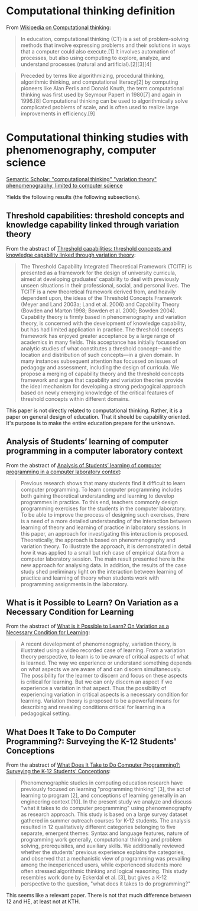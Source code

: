 # Computational thinking definition

From [Wikipedia on Computational thinking](https://en.wikipedia.org/wiki/Computational_thinking):

> In education, computational thinking (CT) is a set of problem-solving methods 
that involve expressing problems and their solutions in ways that a computer 
could also execute.[1] It involves automation of processes, but also using 
computing to explore, analyze, and understand processes (natural and 
artificial).[2][3][4]

> Preceded by terms like algorithmizing, procedural thinking, algorithmic 
thinking, and computational literacy[2] by computing pioneers like Alan Perlis 
and Donald Knuth, the term computational thinking was first used by Seymour 
Papert in 1980[7] and again in 1996.[8] Computational thinking can be used to 
algorithmically solve complicated problems of scale, and is often used to 
realize large improvements in efficiency.[9]


# Computational thinking studies with phenomenography, computer science

[Semantic Scholar: "computational thinking" "variation theory" phenomenography, limited to computer science](https://www.semanticscholar.org/search?fos%5B0%5D=computer-science&q=%22computational%20thinking%22%20%22variation%20theory%22%20phenomenography&sort=relevance)

Yields the following results (the following subsections).

## Threshold capabilities: threshold concepts and knowledge capability linked through variation theory

From the abstract of [Threshold capabilities: threshold concepts and knowledge 
capability linked through variation theory](https://link.springer.com/article/10.1007/s10734-012-9540-5):

> The Threshold Capability Integrated Theoretical Framework (TCITF) is 
presented as a framework for the design of university curricula, aimed at 
developing graduates’ capability to deal with previously unseen situations in 
their professional, social, and personal lives. The TCITF is a new theoretical 
framework derived from, and heavily dependent upon, the ideas of the Threshold 
Concepts Framework (Meyer and Land 2003a; Land et al. 2006) and Capability 
Theory (Bowden and Marton 1998; Bowden et al. 2000; Bowden 2004). Capability 
theory is firmly based in phenomenography and variation theory, is concerned 
with the development of knowledge capability, but has had limited application 
in practice. The threshold concepts framework has enjoyed greater acceptance by 
a large range of academics in many fields. This acceptance has initially 
focussed on analytic studies of what constitutes a threshold concept—and the 
location and distribution of such concepts—in a given domain. In many instances 
subsequent attention has focussed on issues of pedagogy and assessment, 
including the design of curricula. We propose a merging of capability theory 
and the threshold concepts framework and argue that capability and variation 
theories provide the ideal mechanism for developing a strong pedagogical 
approach based on newly emerging knowledge of the critical features of 
threshold concepts within different domains.

This paper is not directly related to computational thinking. Rather, it is a 
paper on general design of education. That it should be capability oriented. 
It's purpose is to make the entire education prepare for the unknown.

## Analysis of Students’ learning of computer programming in a computer laboratory context

From the abstract of [Analysis of Students’ learning of computer programming in 
a computer laboratory context](https://doi.org/10.1080/03043797.2018.1544609):

> Previous research shows that many students find it difficult to learn 
computer programming. To learn computer programming includes both gaining 
theoretical understanding and learning to develop programmes in practice. To 
this end, teachers commonly design programming exercises for the students in 
the computer laboratory. To be able to improve the process of designing such 
exercises, there is a need of a more detailed understanding of the interaction 
between learning of theory and learning of practice in laboratory sessions. In 
this paper, an approach for investigating this interaction is proposed. 
Theoretically, the approach is based on phenomenography and variation theory. 
To illustrate the approach, it is demonstrated in detail how it was applied to 
a small but rich case of empirical data from a computer laboratory session. The 
main result presented here is the new approach for analysing data. In addition, 
the results of the case study shed preliminary light on the interaction between 
learning of practice and learning of theory when students work with programming 
assignments in the laboratory.

## What is it Possible to Learn? On Variation as a Necessary Condition for Learning

From the abstract of [What is it Possible to Learn? On Variation as a Necessary 
Condition for Learning](https://doi.org/10.1080/00313830600823753):

> A recent development of phenomenography, variation theory, is illustrated 
using a video recorded case of learning. From a variation theory perspective, 
to learn is to be aware of critical aspects of what is learned. The way we 
experience or understand something depends on what aspects we are aware of and 
can discern simultaneously. The possibility for the learner to discern and 
focus on these aspects is critical for learning. But we can only discern an 
aspect if we experience a variation in that aspect. Thus the possibility of 
experiencing variation in critical aspects is a necessary condition for 
learning. Variation theory is proposed to be a powerful means for describing 
and revealing conditions critical for learning in a pedagogical setting.

## What Does It Take to Do Computer Programming?: Surveying the K-12 Students' Conceptions

From the abstract of [What Does It Take to Do Computer Programming?: Surveying 
the K-12 Students' Conceptions](https://doi.org/10.1145/2676723.2677229):

> Phenomenographic studies in computing education research have previously 
focused on learning "programming thinking" [3], the act of learning to program 
[2], and conceptions of learning generally in an engineering context [10]. In 
the present study we analyze and discuss "what it takes to do computer 
programming" using phenomenography as research approach. This study is based on 
a large survey dataset gathered in summer outreach courses for K-12 students. 
The analysis resulted in 12 qualitatively different categories belonging to 
five separate, emergent themes: Syntax and language features, nature of 
programming work generally, computational thinking and problem solving, 
prerequisites, and auxiliary skills. We additionally reviewed whether the 
students' previous experience explains the categories, and observed that a 
mechanistic view of programming was prevailing among the inexperienced users, 
while experienced students more often stressed algorithmic thinking and logical 
reasoning. This study resembles work done by Eckerdal et al. [3], but gives a 
K-12 perspective to the question, "what does it takes to do programming?"

This seems like a relevant paper. There is not that much difference between 12 
and HE, at least not at KTH.

